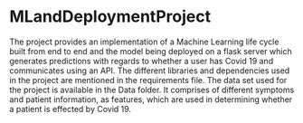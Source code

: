 # MLandDeploymentProject

The project provides an implementation of a Machine Learning life cycle built from end to end and the model being deployed on a flask server which generates predictions with regards to whether a user has Covid 19 and communicates using an API. The different libraries and dependencies used in the project are mentioned in the requirements file. The data set used for the project is available in the Data folder. It comprises of different symptoms and patient information, as features, which are used in determining whether a patient is effected by Covid 19.
